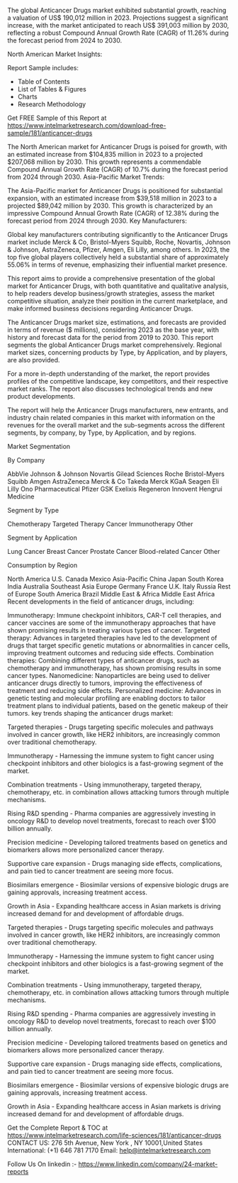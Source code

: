 The global Anticancer Drugs market exhibited substantial growth, reaching a valuation of US$ 190,012 million in 2023. Projections suggest a significant increase, with the market anticipated to reach US$ 391,003 million by 2030, reflecting a robust Compound Annual Growth Rate (CAGR) of 11.26% during the forecast period from 2024 to 2030.

North American Market Insights:



Report Sample includes:
- Table of Contents
- List of Tables & Figures
- Charts
- Research Methodology

Get FREE Sample of this Report at https://www.intelmarketresearch.com/download-free-sample/181/anticancer-drugs


The North American market for Anticancer Drugs is poised for growth, with an estimated increase from $104,835 million in 2023 to a projected $207,068 million by 2030.
This growth represents a commendable Compound Annual Growth Rate (CAGR) of 10.7% during the forecast period from 2024 through 2030.
Asia-Pacific Market Trends:



The Asia-Pacific market for Anticancer Drugs is positioned for substantial expansion, with an estimated increase from $39,518 million in 2023 to a projected $89,042 million by 2030.
This growth is characterized by an impressive Compound Annual Growth Rate (CAGR) of 12.38% during the forecast period from 2024 through 2030.
Key Manufacturers:



Global key manufacturers contributing significantly to the Anticancer Drugs market include Merck & Co, Bristol-Myers Squibb, Roche, Novartis, Johnson & Johnson, AstraZeneca, Pfizer, Amgen, Eli Lilly, among others.
In 2023, the top five global players collectively held a substantial share of approximately 55.06% in terms of revenue, emphasizing their influential market presence.


This report aims to provide a comprehensive presentation of the global market for Anticancer Drugs, with both quantitative and qualitative analysis, to help readers develop business/growth strategies, assess the market competitive situation, analyze their position in the current marketplace, and make informed business decisions regarding Anticancer Drugs.



The Anticancer Drugs market size, estimations, and forecasts are provided in terms of revenue ($ millions), considering 2023 as the base year, with history and forecast data for the period from 2019 to 2030. This report segments the global Anticancer Drugs market comprehensively. Regional market sizes, concerning products by Type, by Application, and by players, are also provided.



For a more in-depth understanding of the market, the report provides profiles of the competitive landscape, key competitors, and their respective market ranks. The report also discusses technological trends and new product developments.



The report will help the Anticancer Drugs manufacturers, new entrants, and industry chain related companies in this market with information on the revenues for the overall market and the sub-segments across the different segments, by company, by Type, by Application, and by regions.

Market Segmentation



By Company



AbbVie
Johnson & Johnson
Novartis
Gilead Sciences
Roche
Bristol-Myers Squibb
Amgen
AstraZeneca
Merck & Co
Takeda
Merck KGaA
Seagen
Eli Lilly
Ono Pharmaceutical
Pfizer
GSK
Exelixis
Regeneron
Innovent
Hengrui Medicine


Segment by Type



Chemotherapy
Targeted Therapy
Cancer Immunotherapy
Other


Segment by Application



Lung Cancer
Breast Cancer
Prostate Cancer
Blood-related Cancer
Other


Consumption by Region



North America
U.S.
Canada
Mexico
Asia-Pacific
China
Japan
South Korea
India
Australia
Southeast Asia
Europe
Germany
France
U.K.
Italy
Russia
Rest of Europe
South America
Brazil
Middle East & Africa
Middle East
Africa
Recent developments in the field of anticancer drugs, including:



Immunotherapy: Immune checkpoint inhibitors, CAR-T cell therapies, and cancer vaccines are some of the immunotherapy approaches that have shown promising results in treating various types of cancer.
Targeted therapy: Advances in targeted therapies have led to the development of drugs that target specific genetic mutations or abnormalities in cancer cells, improving treatment outcomes and reducing side effects.
Combination therapies: Combining different types of anticancer drugs, such as chemotherapy and immunotherapy, has shown promising results in some cancer types.
Nanomedicine: Nanoparticles are being used to deliver anticancer drugs directly to tumors, improving the effectiveness of treatment and reducing side effects.
Personalized medicine: Advances in genetic testing and molecular profiling are enabling doctors to tailor treatment plans to individual patients, based on the genetic makeup of their tumors.
key trends shaping the anticancer drugs market:



Targeted therapies - Drugs targeting specific molecules and pathways involved in cancer growth, like HER2 inhibitors, are increasingly common over traditional chemotherapy.

Immunotherapy - Harnessing the immune system to fight cancer using checkpoint inhibitors and other biologics is a fast-growing segment of the market.

Combination treatments - Using immunotherapy, targeted therapy, chemotherapy, etc. in combination allows attacking tumors through multiple mechanisms.

Rising R&D spending - Pharma companies are aggressively investing in oncology R&D to develop novel treatments, forecast to reach over $100 billion annually.

Precision medicine - Developing tailored treatments based on genetics and biomarkers allows more personalized cancer therapy.

Supportive care expansion - Drugs managing side effects, complications, and pain tied to cancer treatment are seeing more focus.

Biosimilars emergence - Biosimilar versions of expensive biologic drugs are gaining approvals, increasing treatment access.

Growth in Asia - Expanding healthcare access in Asian markets is driving increased demand for and development of affordable drugs.

Targeted therapies - Drugs targeting specific molecules and pathways involved in cancer growth, like HER2 inhibitors, are increasingly common over traditional chemotherapy.

Immunotherapy - Harnessing the immune system to fight cancer using checkpoint inhibitors and other biologics is a fast-growing segment of the market.

Combination treatments - Using immunotherapy, targeted therapy, chemotherapy, etc. in combination allows attacking tumors through multiple mechanisms.

Rising R&D spending - Pharma companies are aggressively investing in oncology R&D to develop novel treatments, forecast to reach over $100 billion annually.

Precision medicine - Developing tailored treatments based on genetics and biomarkers allows more personalized cancer therapy.

Supportive care expansion - Drugs managing side effects, complications, and pain tied to cancer treatment are seeing more focus.

Biosimilars emergence - Biosimilar versions of expensive biologic drugs are gaining approvals, increasing treatment access.

Growth in Asia - Expanding healthcare access in Asian markets is driving increased demand for and development of affordable drugs.

Get the Complete Report & TOC at https://www.intelmarketresearch.com/life-sciences/181/anticancer-drugs
CONTACT US:
276 5th Avenue, New York , NY 10001,United States
International: (+1) 646 781 7170
Email: help@intelmarketresearch.com

Follow Us On linkedin :- https://www.linkedin.com/company/24-market-reports
